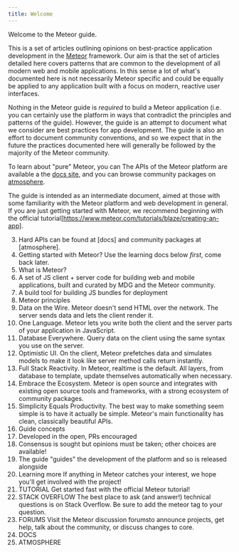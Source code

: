 ```yaml
---
title: Welcome
---
```


Welcome to the Meteor guide.

This is a set of articles outlining opinions on best-practice application development in the [Meteor](https://meteor.com) framework. Our aim is that the set of articles detailed here covers patterns that are common to the development of all modern web and mobile applications. In this sense a lot of what's documented here is not necessarily Meteor specific and could be equally be applied to any application built with a focus on modern, reactive user interfaces.

Nothing in the Meteor guide is *required* to build a Meteor application (i.e. you can certainly use the platform in ways that contradict the principles and patterns of the guide). However, the guide is an attempt to document what we consider are best practices for app development. The guide is also an effort to document community conventions, and so we expect that in the future the practices documented here will generally be followed by the majority of the Meteor community.

To learn about "pure" Meteor, you can The APIs of the Meteor platform are available a the [docs site](https://docs.meteor.com), and you can browse community packages on [atmosphere](https://atmospherejs.com).

The guide is intended as an intermediate document, aimed at those with some familiarity with the Meteor platform and web development in general. If you are just getting started with Meteor, we recommend beginning with the official tutorial[https://www.meteor.com/tutorials/blaze/creating-an-app].

  3. Hard APIs can be found at [docs] and community packages at [atmosphere].
  4. Getting started with Meteor? Use the learning docs below *first*, come back later.
2. What is Meteor?
  1. A set of JS client + server code for building web and mobile applications, built and curated by MDG and the Meteor community.
  2. A build tool for building JS bundles for deployment
3. Meteor principles
  1. Data on the Wire. Meteor doesn't send HTML over the network. The server sends data and lets the client render it.
  1. One Language. Meteor lets you write both the client and the server parts of your application in JavaScript.
  1. Database Everywhere. Query data on the client using the same syntax you use on the server.
  1. Optimistic UI. On the client, Meteor prefetches data and simulates models to make it look like server method calls return instantly.
  1. Full Stack Reactivity. In Meteor, realtime is the default. All layers, from database to template, update themselves automatically when necessary.
  1. Embrace the Ecosystem. Meteor is open source and integrates with existing open source tools and frameworks, with a strong ecosystem of community packages.
  1. Simplicity Equals Productivity. The best way to make something seem simple is to have it actually be simple. Meteor's main functionality has clean, classically beautiful APIs.
4. Guide concepts
  1. Developed in the open, PRs encouraged
  2. Consensus is sought but opinions must be taken; other choices are available!
  3. The guide "guides" the development of the platform and so is released alongside
5. Learning more
  If anything in Meteor catches your interest, we hope you'll get involved with the project!
  1. TUTORIAL
    Get started fast with the official Meteor tutorial!
  2. STACK OVERFLOW
    The best place to ask (and answer!) technical questions is on Stack Overflow. Be sure to add the meteor tag to your question.
  3. FORUMS
    Visit the Meteor discussion forumsto announce projects, get help, talk about the community, or discuss changes to core.
  4. DOCS
  5. ATMOSPHERE